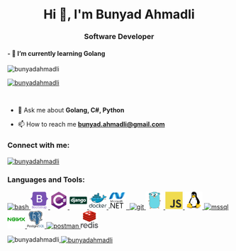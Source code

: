 
<h1 align="center">Hi 👋, I'm Bunyad Ahmadli</h1>
<h3 align="center">Software Developer</h3>
<h4>- 🌱 I’m currently learning Golang </h4>
<p align="left"> <img
  src="https://komarev.com/ghpvc/?username=bunyadahmadli&label=Profile%20views&color=0e75b6&style=flat"
  alt="bunyadahmadli" /> </p>

<p align="left"> <a href="https://github.com/ryo-ma/github-profile-trophy"><img
  src="https://github-profile-trophy.vercel.app/?username=bunyadahmadli" alt="bunyadahmadli" /></a> </p>

<p align="left"> <a href="https://twitter.com/" target="blank"><img
  src="https://img.shields.io/twitter/follow/?logo=twitter&style=for-the-badge" alt="" /></a> </p>

- 💬 Ask me about **Golang, C#, Python**

- 📫 How to reach me **bunyad.ahmadli@gmail.com**

<h3 align="left">Connect with me:</h3>
<p align="left">
  <a href="https://www.linkedin.com/in/bunyad-ahmadli/" target="blank"><img align="center"
                                                                            src="https://raw.githubusercontent.com/rahuldkjain/github-profile-readme-generator/master/src/images/icons/Social/linked-in-alt.svg"
                                                                            alt="bunyadahmadli" height="30" width="40" /></a>


<h3 align="left">Languages and Tools:</h3>
<p align="left"> <a href="https://www.gnu.org/software/bash/" target="_blank"> <img
  src="https://www.vectorlogo.zone/logos/gnu_bash/gnu_bash-icon.svg" alt="bash" width="40" height="40" /> </a>
  <a href="https://getbootstrap.com" target="_blank"> <img
    src="https://raw.githubusercontent.com/devicons/devicon/master/icons/bootstrap/bootstrap-plain-wordmark.svg"
    alt="bootstrap" width="40" height="40" /> </a> <a href="https://www.w3schools.com/cs/" target="_blank"> <img
    src="https://raw.githubusercontent.com/devicons/devicon/master/icons/csharp/csharp-original.svg"
    alt="csharp" width="40" height="40" />  <img
    src="https://raw.githubusercontent.com/devicons/devicon/master/icons/django/django-original.svg"
    alt="django" width="40" height="40" /> </a> <a href="https://www.docker.com/" target="_blank"> <img
    src="https://raw.githubusercontent.com/devicons/devicon/master/icons/docker/docker-original-wordmark.svg"
    alt="docker" width="40" height="40" /> </a> <a href="https://dotnet.microsoft.com/" target="_blank"> <img
    src="https://raw.githubusercontent.com/devicons/devicon/master/icons/dot-net/dot-net-original-wordmark.svg"
    alt="dotnet" width="40" height="40" /> </a> <a href="https://firebase.google.com/" target="_blank"> <img
  </a> <a href="https://git-scm.com/" target="_blank"> <img
    src="https://www.vectorlogo.zone/logos/git-scm/git-scm-icon.svg" alt="git" width="40" height="40" /> </a> <a
    href="https://golang.org" target="_blank"> <img
    src="https://raw.githubusercontent.com/devicons/devicon/master/icons/go/go-original.svg" alt="go" width="40"
    height="40" /> </a> <a href="https://developer.mozilla.org/en-US/docs/Web/JavaScript" target="_blank"> <img
    src="https://raw.githubusercontent.com/devicons/devicon/master/icons/javascript/javascript-original.svg"
    alt="javascript" width="40" height="40" /> </a>
  </a> <a href="https://www.linux.org/" target="_blank"> <img
    src="https://raw.githubusercontent.com/devicons/devicon/master/icons/linux/linux-original.svg" alt="linux"
    width="40" height="40" /> </a> <a href="https://www.microsoft.com/en-us/sql-server" target="_blank"> <img
    src="https://www.svgrepo.com/show/303229/microsoft-sql-server-logo.svg" alt="mssql" width="40"
    height="40" /> </a> <a href="https://www.mysql.com/" target="_blank">  <img
    src="https://raw.githubusercontent.com/devicons/devicon/master/icons/nginx/nginx-original.svg" alt="nginx"
    width="40" height="40" /> </a> <a href="https://nuxtjs.org/" target="_blank">  <img
    src="https://raw.githubusercontent.com/devicons/devicon/master/icons/postgresql/postgresql-original-wordmark.svg"
    alt="postgresql" width="40" height="40" /> </a> <a href="https://postman.com" target="_blank"> <img
    src="https://www.vectorlogo.zone/logos/getpostman/getpostman-icon.svg" alt="postman" width="40"
    height="40" /> </a> <a href="https://redis.io" target="_blank"> <img
    src="https://raw.githubusercontent.com/devicons/devicon/master/icons/redis/redis-original-wordmark.svg"
    alt="redis" width="40" height="40" /> </a> <a href="https://www.sqlite.org/" target="_blank"> </p>



<p><img align="left"
        src="https://github-readme-stats.vercel.app/api/top-langs?username=bunyadahmadli&show_icons=true&locale=en&layout=compact"
        alt="bunyadahmadli" /></p>

<p>&nbsp;<img align="center"
              src="https://github-readme-stats.vercel.app/api?username=bunyadahmadli&show_icons=true&locale=en"
              alt="bunyadahmadli" /></p>

